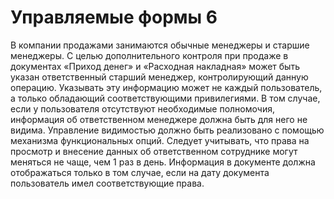 # Управляемые формы 6

В компании продажами занимаются обычные менеджеры и старшие менеджеры. С целью дополнительного контроля при продаже в документах «Приход денег» и «Расходная накладная» может быть указан ответственный старший менеджер, контролирующий данную операцию. Указывать эту информацию может не каждый пользователь, а только обладающий соответствующими привилегиями. В том случае, если у пользователя отсутствуют необходимые полномочия, информация об ответственном менеджере должна быть для него не видима. Управление видимостью должно быть реализовано с помощью механизма функциональных опций. Следует учитывать, что права на просмотр и внесение данных об ответственном сотруднике могут меняться не чаще, чем 1 раз в день. Информация в документе должна отображаться только в том случае, если на дату документа пользователь имел соответствующие права.
